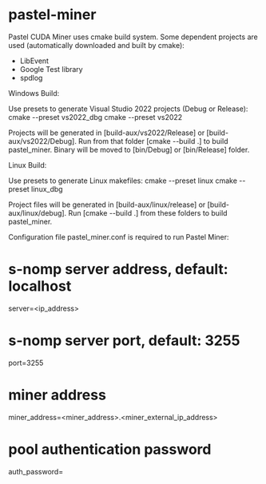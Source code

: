 # pastel-miner

Pastel CUDA Miner uses cmake build system.
Some dependent projects are used (automatically downloaded and built by cmake):
 - LibEvent
 - Google Test library
 - spdlog

Windows Build:

Use presets to generate Visual Studio 2022 projects (Debug or Release):
 cmake --preset vs2022_dbg
 cmake --preset vs2022

Projects will be generated in [build-aux/vs2022/Release] or [build-aux/vs2022/Debug].
Run from that folder [cmake --build .] to build pastel_miner.
Binary will be moved to [bin/Debug] or [bin/Release] folder.

Linux Build:

Use presets to generate Linux makefiles:
 cmake --preset linux
 cmake --preset linux_dbg

Project files will be generated in [build-aux/linux/release] or [build-aux/linux/debug].
Run [cmake --build .] from these folders to build pastel_miner.


Configuration file pastel_miner.conf is required to run Pastel Miner:
# s-nomp server address, default: localhost
server=<ip_address>
# s-nomp server port, default: 3255
port=3255

# miner address
miner_address=<miner_address>.<miner_external_ip_address>

# pool authentication password
auth_password=<password>
